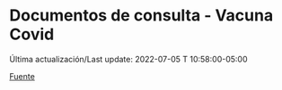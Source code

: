 # Documentos de consulta - Vacuna Covid

Última actualización/Last update: 2022-07-05 T 10:58:00-05:00

[Fuente](http://vacunacovid.gob.mx/wordpress/documentos-de-consulta/)

